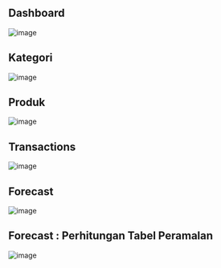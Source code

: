 Dashboard 
---------
![image](https://user-images.githubusercontent.com/63491056/185198438-bfddb26c-3e38-4311-8607-c87a50c029fe.png)

Kategori
-------
![image](https://user-images.githubusercontent.com/63491056/184778872-7693ffe4-2117-4a13-807a-a4ae4fca25cd.png)

Produk
-------
![image](https://user-images.githubusercontent.com/63491056/184778854-7c1f991a-66b4-46e9-b399-bd19a12ee66a.png)

Transactions
---------
![image](https://user-images.githubusercontent.com/63491056/184778779-0c4ec94c-3e47-46d5-bacc-520f4676be52.png)

Forecast 
---------
![image](https://user-images.githubusercontent.com/63491056/185198537-92da33e9-8ee6-48b0-b860-377c3b61901d.png)

Forecast : Perhitungan Tabel Peramalan
---------
![image](https://user-images.githubusercontent.com/63491056/185198708-ecc97234-eec6-471c-9e82-3a90298db164.png)

